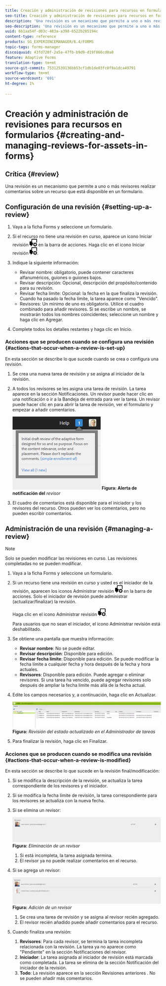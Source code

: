 ```yaml
---
title: Creación y administración de revisiones para recursos en formularios
seo-title: Creación y administración de revisiones para recursos en formularios
description: 'Una revisión es un mecanismo que permite a uno o más revisores realizar comentarios sobre un recurso que está disponible en un formulario. '
seo-description: 'Una revisión es un mecanismo que permite a uno o más revisores realizar comentarios sobre un recurso que está disponible en un formulario. '
uuid: 6b1aa54f-d03c-483a-a398-6522b285194c
content-type: reference
products: SG_EXPERIENCEMANAGER/6.4/FORMS
topic-tags: forms-manager
discoiquuid: 43fd720f-2a5a-47fb-b9d9-d19f866cd0a0
feature: Adaptive Forms
translation-type: tm+mt
source-git-commit: 75312539136bb53cf1db1de03fc0f9a1dca49791
workflow-type: tm+mt
source-wordcount: '691'
ht-degree: 1%

---
```



# Creación y administración de revisiones para recursos en formularios {#creating-and-managing-reviews-for-assets-in-forms}

## Crítica {#review}

Una revisión es un mecanismo que permite a uno o más revisores realizar comentarios sobre un recurso que está disponible en un formulario.

## Configuración de una revisión {#setting-up-a-review}

1. Vaya a la ficha Forms y seleccione un formulario.
1. Si el recurso no tiene una revisión en curso, aparece un icono Iniciar revisión ![aem6forms_review_chat_comment](assets/aem6forms_review_chat_comment.png) en la barra de acciones. Haga clic en el icono Iniciar revisión ![aem6forms_review_chat_comment](assets/aem6forms_review_chat_comment.png).
1. Indique la siguiente información:

   * Revisar nombre: obligatorio, puede contener caracteres alfanuméricos, guiones o guiones bajos.
   * Revisar descripción: Opcional, descripción del propósito/contenido para su revisión.
   * Revisar fecha límite: Opcional: la fecha en la que finaliza la revisión. Cuando ha pasado la fecha límite, la tarea aparece como &quot;Vencido&quot;.
   * Revisores: Un mínimo de uno es obligatorio. Utilice el cuadro combinado para añadir revisores. Si se escribe un nombre, se mostrarán todos los nombres coincidentes; seleccione un nombre y haga clic en Agregar.

1. Complete todos los detalles restantes y haga clic en Inicio.

### Acciones que se producen cuando se configura una revisión {#actions-that-occur-when-a-review-is-set-up}

En esta sección se describe lo que sucede cuando se crea o configura una revisión.

1. Se crea una nueva tarea de revisión y se asigna al iniciador de la revisión.
1. A todos los revisores se les asigna una tarea de revisión. La tarea aparece en la sección Notificaciones. Un revisor puede hacer clic en una notificación o ir a la Bandeja de entrada para ver la tarea. Un revisor puede hacer clic en para abrir la tarea de revisión, ver el formulario y empezar a añadir comentarios.

   ![Alerta de notificación del revisor](assets/noti.png)
   **Figura: Alerta de notificación del** *revisor*

1. El cuadro de comentarios está disponible para el iniciador y los revisores del recurso. Otros pueden ver los comentarios, pero no pueden escribir comentarios.

## Administración de una revisión {#managing-a-review}

>[!NOTE]
>
>Solo se pueden modificar las revisiones en curso. Las revisiones completadas no se pueden modificar.

1. Vaya a la ficha Forms y seleccione un formulario.

1. Si un recurso tiene una revisión en curso y usted es el iniciador de la revisión, aparecen los iconos Administrar revisión ![aem6forms_review_chat_comment](assets/aem6forms_review_chat_comment.png) en la barra de acciones. Solo el iniciador de revisión puede administrar (actualizar/finalizar) la revisión.

   Haga clic en el icono Administrar revisión ![aem6forms_review_chat_comment](assets/aem6forms_review_chat_comment.png).

   Para usuarios que no sean el iniciador, el icono Administrar revisión está deshabilitado.

1. Se obtiene una pantalla que muestra información:

   * **Revisar nombre**: No se puede editar.
   * **Revisar descripción**: Disponible para edición.
   * **Revisar fecha límite**: Disponible para edición. Se puede modificar la fecha límite a cualquier fecha y hora después de la fecha y hora actuales.
   * **Revisores**: Disponible para edición. Puede agregar o eliminar revisores. Si una tarea ha vencido, puede agregar revisores solo después de ampliar la fecha límite más allá de la fecha actual.

1. Edite los campos necesarios y, a continuación, haga clic en Actualizar.

   ![Revisar estado actualizado en el Administrador de tareas](assets/tskmgr.png)
   **Figura:** *Revisión del estado actualizado en el Administrador de tareas*

1. Para finalizar la revisión, haga clic en Finalizar.

### Acciones que se producen cuando se modifica una revisión {#actions-that-occur-when-a-review-is-modified}

En esta sección se describe lo que sucede en la revisión final/modificación:

1. Si se modifica la descripción de la revisión, se actualiza la tarea correspondiente de los revisores y el iniciador.
1. Si se modifica la fecha límite de revisión, la tarea correspondiente para los revisores se actualiza con la nueva fecha.

1. Si se elimina un revisor:

   ![Eliminación de un revisor](assets/removeduser.png)
   **Figura:** *Eliminación de un revisor*

   1. Si está incompleta, la tarea asignada termina.
   1. El revisor ya no puede realizar comentarios en el recurso.

1. Si se agrega un revisor:

   ![Adición de un revisor](assets/addedreviewer.png)
   **Figura:** *Adición de un revisor*

   1. Se crea una tarea de revisión y se asigna al revisor recién agregado.
   1. El revisor recién añadido puede añadir comentarios para el recurso.

1. Cuando finaliza una revisión:

   1. **Revisores**: Para cada revisor, se termina la tarea incompleta relacionada con la revisión. La tarea ya no aparece como &quot;Pendiente&quot; en la sección Notificaciones del revisor.
   1. **Iniciador**: La tarea asignada al iniciador de revisión está marcada como completada. La tarea se elimina de la sección Notificación del iniciador de la revisión.
   1. **Todo**: La revisión aparece en la sección Revisiones anteriores . No se pueden añadir más comentarios.

